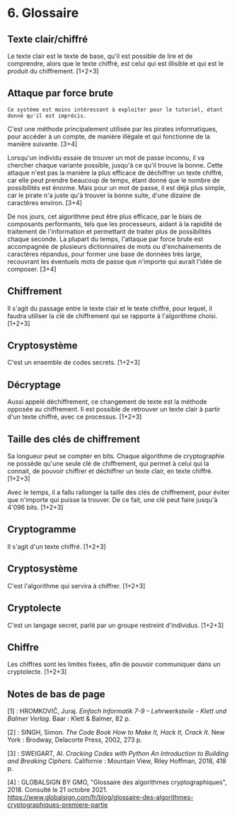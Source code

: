 # 6. Glossaire

## Texte clair/chiffré

Le texte clair est le texte de base, qu'il est possible de lire et de comprendre, alors que le texte chiffré, est celui qui est illisible et qui est le produit du chiffrement. [1+2+3]

## Attaque par force brute

```{Warning}
Ce système est moins intéressant à exploiter pour le tutoriel, étant donné qu'il est imprécis.
```

C'est une méthode principalement utilisée par les pirates informatiques, pour accéder à un compte, de manière illégale et qui fonctionne de la manière suivante. [3+4]

Lorsqu'un individu essaie de trouver un mot de passe inconnu, il va chercher chaque variante possible, jusqu'à ce qu'il trouve la bonne. Cette attaque n'est pas la manière la plus efficace de déchiffrer un texte chiffré, car elle peut prendre beaucoup de temps, étant donné que le nombre de possibilités est énorme. Mais pour un mot de passe, il est déjà plus simple, car le pirate n'a juste qu'à trouver la bonne suite, d'une dizaine de caractères environ. [3+4]

De nos jours, cet algorithme peut être plus efficace, par le biais de composants performants, tels que les processeurs, aidant à la rapidité de traitement de l'information et permettant de traiter plus de possibilités chaque seconde. La plupart du temps, l'attaque par force brute est accompagnée de plusieurs dictionnaires de mots ou d'enchainements de caractères répandus, pour former une base de données très large, recouvrant les éventuels mots de passe que n'importe qui aurait l'idée de composer. [3+4]

## Chiffrement

Il s'agit du passage entre le texte clair et le texte chiffré, pour lequel, il faudra utiliser la clé de chiffrement qui se rapporte à l'algorithme choisi. [1+2+3]

## Cryptosystème

C'est un ensemble de codes secrets. [1+2+3]

## Décryptage

Aussi appelé déchiffrement, ce changement de texte est la méthode opposée au chiffrement. Il est possible de retrouver un texte clair à partir d'un texte chiffré, avec ce processus. [1+2+3]

## Taille des clés de chiffrement

Sa longueur peut se compter en bits. Chaque algorithme de cryptographie ne possède qu'une seule clé de chiffrement, qui permet à celui qui la connait, de pouvoir chiffrer et déchiffrer un texte clair, en texte chiffré. [1+2+3]

Avec le temps, il a fallu rallonger la taille des clés de chiffrement, pour éviter que n'importe qui puisse la trouver. De ce fait, une clé peut faire jusqu'à 4'096 bits. [1+2+3]

## Cryptogramme

Il s'agit d'un texte chiffré. [1+2+3]

## Cryptosystème

C'est l'algorithme qui servira à chiffrer. [1+2+3]

## Cryptolecte

C'est un langage secret, parlé par un groupe restreint d'individus. [1+2+3]

## Chiffre

Les chiffres sont les limites fixées, afin de pouvoir communiquer dans un cryptolecte. [1+2+3]

## Notes de bas de page

[1] : HROMKOVIČ, Juraj. *Einfach Informatik 7-9 – Lehrwerksteile - Klett und Balmer Verlag*. Baar : Klett & Balmer, 82 p.

[2] : SINGH, Simon. *The Code Book How to Make It, Hack It, Crack It*. New York : Brodway, Delacorte Press, 2002, 273 p.

[3] : SWEIGART, Al. *Cracking Codes with Python An Introduction to Building and Breaking Ciphers*. Californie : Mountain View, Riley Hoffman, 2018, 418 p.

[4] : GLOBALSIGN BY GMO, "Glossaire des algorithmes cryptographiques", 2018. Consulté le 21 octobre 2021. <https://www.globalsign.com/fr/blog/glossaire-des-algorithmes-cryptographiques-premiere-partie>